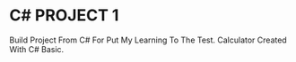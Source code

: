 # C# PROJECT 1
Build Project  From C# For Put My Learning To The Test.
Calculator Created With C# Basic.
